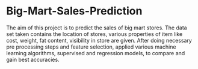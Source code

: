 # Big-Mart-Sales-Prediction
The aim of this project is to predict the sales of big mart stores. The data set taken contains the location of stores, various properties of item like cost, weight, fat content, visibility in store are given. After doing necessary pre processing steps and feature selection, applied various machine learning algorithms, supervised and regression models, to compare and gain best accuracies. 
